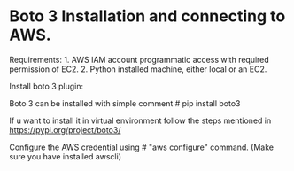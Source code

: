 # Boto 3 Installation and connecting to AWS.


Requirements:
	1. AWS IAM account programmatic access with required permission of EC2.
	2. Python installed machine, either local or an EC2.

Install boto 3 plugin:

Boto 3 can be installed with simple comment # pip install boto3

 If u want to install it in virtual environment follow the steps mentioned in https://pypi.org/project/boto3/

Configure the AWS credential using # "aws configure" command. (Make sure you have installed awscli)